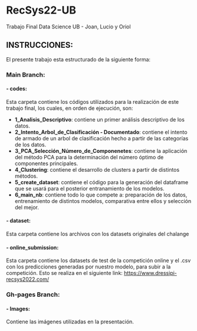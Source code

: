 # RecSys22-UB
Trabajo Final Data Science UB - Joan, Lucio y Oriol


## INSTRUCCIONES:

El presente trabajo esta estructurado de la siguiente forma:

### Main Branch:

#### - codes:

Esta carpeta contiene los códigos utilizados para la realización de este trabajo final, los cuales, en orden de ejecución, son:

* **1_Analisis_Descriptivo**: contiene un primer análisis descriptivo de los datos.
* **2_Intento_Arbol_de_Clasificación - Documentado**: contiene el intento de armado de un arbol de clasificación hecho a partir de las categorías de los datos.
* **3_PCA_Selección_Número_de_Componenetes**: contiene la aplicación del método PCA para la determinación del número óptimo de componentes principales.
* **4_Clustering**: contiene el desarrollo de clusters a partir de distintos métodos.
* **5_create_dataset**: contiene el código para la generación del dataframe que se usará para el posterior entranamiento de los modelos.
* **6_main_nb**: contiene todo lo que compete a: preparación de los datos, entrenamiento de distintos modelos, comparativa entre ellos y selección del mejor. 

#### - dataset:
Esta carpeta contiene los archivos con los datasets originales del chalange

<!--
#### - models:
En esta carpeta se guardan los diversos modelos entranados en formato .sav.

-->

#### - online_submission:
Esta carpeta contiene los datasets de test de la competición online y el .csv con los predicciones generadas por nuestro modelo, para subir a la competición.
Esto  se realiza en el siguiente link: https://www.dressipi-recsys2022.com/


### Gh-pages Branch:


#### - Images:
Contiene las imágenes utilizadas en la presentación.




